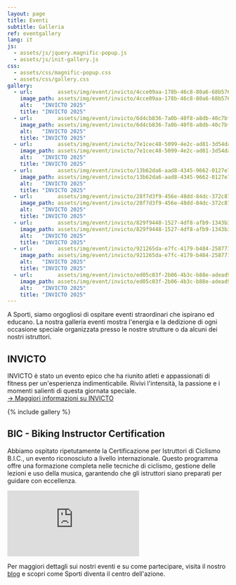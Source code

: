 ```yaml
---
layout: page
title: Eventi
subtitle: Galleria
ref: eventgallery
lang: it
js:
  - assets/js/jquery.magnific-popup.js
  - assets/js/init-gallery.js
css:
  - assets/css/magnific-popup.css
  - assets/css/gallery.css
gallery:
  - url:        assets/img/event/invicto/4cce09aa-178b-46c8-80a6-68b576b2cffe.jpg
    image_path: assets/img/event/invicto/4cce09aa-178b-46c8-80a6-68b576b2cffe.jpg
    alt:   "INVICTO 2025"
    title: "INVICTO 2025"
  - url:        assets/img/event/invicto/6d4cb836-7a0b-40f8-a8db-40c7bf29060f.jpg
    image_path: assets/img/event/invicto/6d4cb836-7a0b-40f8-a8db-40c7bf29060f.jpg
    alt:   "INVICTO 2025"
    title: "INVICTO 2025"
  - url:        assets/img/event/invicto/7e1cec48-5099-4e2c-ad81-3d54da03421d.jpg
    image_path: assets/img/event/invicto/7e1cec48-5099-4e2c-ad81-3d54da03421d.jpg
    alt:   "INVICTO 2025"
    title: "INVICTO 2025"
  - url:        assets/img/event/invicto/13b62da6-aad8-4345-9662-0127e7c29a7a.JPG
    image_path: assets/img/event/invicto/13b62da6-aad8-4345-9662-0127e7c29a7a.JPG
    alt:   "INVICTO 2025"
    title: "INVICTO 2025"
  - url:        assets/img/event/invicto/28f7d3f9-456e-48dd-84dc-372c879ad932.JPG
    image_path: assets/img/event/invicto/28f7d3f9-456e-48dd-84dc-372c879ad932.JPG
    alt:   "INVICTO 2025"
    title: "INVICTO 2025"
  - url:        assets/img/event/invicto/829f9448-1527-4df8-afb9-1343b33c81d4.JPG
    image_path: assets/img/event/invicto/829f9448-1527-4df8-afb9-1343b33c81d4.JPG
    alt:   "INVICTO 2025"
    title: "INVICTO 2025"
  - url:        assets/img/event/invicto/921265da-e7fc-4179-b484-258771d5b210.JPG
    image_path: assets/img/event/invicto/921265da-e7fc-4179-b484-258771d5b210.JPG
    alt:   "INVICTO 2025"
    title: "INVICTO 2025"
  - url:        assets/img/event/invicto/ed05c03f-2b06-4b3c-b88e-adead9f7c078.JPG
    image_path: assets/img/event/invicto/ed05c03f-2b06-4b3c-b88e-adead9f7c078.JPG
    alt:   "INVICTO 2025"
    title: "INVICTO 2025"
---
```


A Sporti, siamo orgogliosi di ospitare eventi straordinari che ispirano ed educano. La nostra galleria eventi mostra l'energia e la dedizione di ogni occasione speciale organizzata presso le nostre strutture o da alcuni dei nostri istruttori.

## INVICTO

INVICTO è stato un evento epico che ha riunito atleti e appassionati di fitness per un'esperienza indimenticabile. Rivivi l'intensità, la passione e i momenti salienti di questa giornata speciale.  
[→ Maggiori informazioni su INVICTO](it/p/eventi/invicto-2025)

{% include gallery %}

## BIC - Biking Instructor Certification

Abbiamo ospitato ripetutamente la Certificazione per Istruttori di Ciclismo B.I.C., un evento riconosciuto a livello internazionale. Questo programma offre una formazione completa nelle tecniche di ciclismo, gestione delle lezioni e uso della musica, garantendo che gli istruttori siano preparati per guidare con eccellenza.

<div class="video-container">
    <iframe src="https://www.facebook.com/plugins/video.php?height=314&href=https%3A%2F%2Fwww.facebook.com%2Ffibefit%2Fvideos%2F1007769220854628%2F&show_text=false&width=560&t=0" style="border:none;overflow:hidden" scrolling="no" frameborder="0" allowfullscreen="true" allow="autoplay; clipboard-write; encrypted-media; picture-in-picture; web-share" allowFullScreen="true"></iframe>
</div>

Per maggiori dettagli sui nostri eventi e su come partecipare, visita il nostro [blog](/it) e scopri come Sporti diventa il centro dell'azione.
